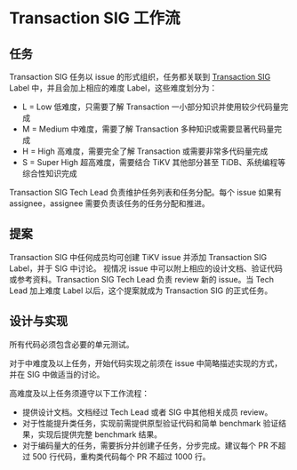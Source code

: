 # Transaction SIG 工作流

## 任务

Transaction SIG 任务以 issue 的形式组织，任务都关联到 [Transaction SIG](https://github.com/tikv/tikv/issues?q=is%3Aissue+is%3Aopen+label%3A%22C%3A+Transaction+SIG%22) Label 中，并且会加上相应的难度 Label，这些难度划分为：

- L = Low 低难度，只需要了解 Transaction 一小部分知识并使用较少代码量完成
- M = Medium 中难度，需要了解 Transaction 多种知识或需要显著代码量完成
- H = High 高难度，需要完全了解 Transaction 或需要非常多代码量完成
- S = Super High 超高难度，需要结合 TiKV 其他部分甚至 TiDB、系统编程等综合性知识完成

Transaction SIG Tech Lead 负责维护任务列表和任务分配。每个 issue 如果有 assignee，assignee 需要负责该任务的任务分配和推进。

## 提案

Transaction SIG 中任何成员均可创建 TiKV issue 并添加 Transaction SIG Label，并于 SIG 中讨论。
视情况 issue 中可以附上相应的设计文档、验证代码或参考资料。Transaction SIG Tech Lead 负责 review 新的 issue。当 Tech Lead 加上难度 Label 以后，这个提案就成为 Transaction SIG 的正式任务。

## 设计与实现

所有代码必须包含必要的单元测试。

对于中难度及以上任务，开始代码实现之前须在 issue 中简略描述实现的方式，并在 SIG 中做适当的讨论。

高难度及以上任务须遵守以下工作流程：

* 提供设计文档。文档经过 Tech Lead 或者 SIG 中其他相关成员 review。
* 对于性能提升类任务，实现前需提供原型验证代码和简单 benchmark 验证结果，实现后提供完整 benchmark 结果。
* 对于编码量大的任务，需要拆分并创建子任务，分步完成。建议每个 PR 不超过 500 行代码，重构类代码每个 PR 不超过 1000 行。
